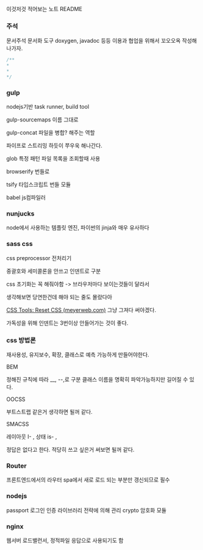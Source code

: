 이것저것 적어보는 노트 README



###	주석

문서주석 문서화 도구 doxygen, javadoc 등등 이용과 협업을 위해서 꼬오오옥 작성해나가자.

```	javascript
/**
*
*
*/
```



### gulp

nodejs기반 task runner, build tool

gulp-sourcemaps 이름 그대로

gulp-concat 파일을 병합? 해주는 역할

파이프로 스트리밍 하듯이 쭈우욱 해나간다.

glob 특정 패턴 파일 목록을 조회할때 사용

browserify 번들로

tsify 타입스크립트 번들 모듈

babel js컴파일러





### nunjucks

node에서 사용하는 템플릿 엔진, 파이썬의 jinja와 매우 유사하다



### sass css

css preprocessor 전처리기

중괄호와 세미콜론을 안쓰고 인덴트로 구분

css 초기화는 꼭 해줘야함 -> 브라우저마다 보이는것들이 달라서

생각해보면 당연한건데  해야 되는 줄도 몰랐다아

[CSS Tools: Reset CSS (meyerweb.com)](https://meyerweb.com/eric/tools/css/reset/) 그냥 그져다 써야겠다.

가독성을 위해 인덴트는 3번이상 안들어가는 것이 좋다.



### css 방법론

재사용성, 유지보수, 확장, 클래스로 예측 가능하게 만들어야한다.

BEM

정해진 규칙에 따라 __, --,로 구분 클래스 이름을 명확히 파악가능하지만 길어질 수 있다.

OOCSS

부트스트랩 같은거 생각하면 될꺼 같다.

SMACSS

레이아웃 I- , 상태 is- , 

정답은 없다고 한다. 적당히 쓰고 싶은거 써보면 될꺼 같다.



### Router

프론트엔드에서의 라우터 spa에서 새로 로드 되는 부분만 갱신되므로 필수


### nodejs
passport 로그인 인증 라이브러리 전략에 의해 관리
crypto 암호화 모듈

### nginx
웹서버 로드밸런서, 정적파일 응답으로 사용되기도 함